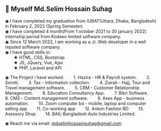  <h2>👋 Myself Md.Selim Hossain Suhag </h2>
 
◉ I have completed my graduation from IUBAT(Uttara, Dhaka, Bangladesh) in February 2, 2022 (Spring Semester)  <br/>
◉ I have completed 4 month(From 1 october 2021 to 30 january 2022) internship period from Kodeeo limited software company.  <br/>
◉ Since 12 March 2022, I am working as a Jr. Web developer in a well reputed software company. <br/>
◉ I have good skills in: <br/>
&nbsp;&nbsp;&nbsp;&nbsp;&nbsp;&nbsp; ★ HTML, CSS, Bootstrap <br/>
&nbsp;&nbsp;&nbsp;&nbsp;&nbsp;&nbsp; ★ JS, JQuery, Vue, Ajax <br/>
&nbsp;&nbsp;&nbsp;&nbsp;&nbsp;&nbsp; ★ PHP, Laravel and API  <br/>

◉ The Project i have worked:
&nbsp;&nbsp;&nbsp;&nbsp;&nbsp;&nbsp; 1. Hazira - HR & Payroll system.
&nbsp;&nbsp;&nbsp;&nbsp;&nbsp;&nbsp; 2. Somiti.
&nbsp;&nbsp;&nbsp;&nbsp;&nbsp;&nbsp; 3. Tax - information collection.
&nbsp;&nbsp;&nbsp;&nbsp;&nbsp;&nbsp; 4. Ziarah - Hajj, Tour and Travel management software.
&nbsp;&nbsp;&nbsp;&nbsp;&nbsp;&nbsp; 5. CRM - Customer Relationship Management.
&nbsp;&nbsp;&nbsp;&nbsp;&nbsp;&nbsp; 6. Education Consultancy App.
&nbsp;&nbsp;&nbsp;&nbsp;&nbsp;&nbsp; 7. Bikri Software.
&nbsp;&nbsp;&nbsp;&nbsp;&nbsp;&nbsp; 8. CMS - Content management software.
&nbsp;&nbsp;&nbsp;&nbsp;&nbsp;&nbsp; 9. Axes App - business automation.
&nbsp;&nbsp;&nbsp;&nbsp;&nbsp;&nbsp; 10. Zoom computer bd - mobile, laptop and computer selling app
&nbsp;&nbsp;&nbsp;&nbsp;&nbsp;&nbsp; 11. Co-working app
&nbsp;&nbsp;&nbsp;&nbsp;&nbsp;&nbsp; 12. Ankon Fashion BD
&nbsp;&nbsp;&nbsp;&nbsp;&nbsp;&nbsp; 13. Axessory Shop
&nbsp;&nbsp;&nbsp;&nbsp;&nbsp;&nbsp; 14. BAIL-Bangladesh Auto Industries Limited.

◉ Reach me via email: mdselimhossainsuhag@gmail.com <br/>


<!--
**Selim1710/Selim1710** is a ✨ _special_ ✨ repository because its `README.md` (this file) appears on your GitHub profile.

Here are some ideas to get you started:

- 🔭 I’m currently working on ...
- 🌱 I’m currently learning ...
- 👯 I’m looking to collaborate on ...
- 🤔 I’m looking for help with ...
- 💬 Ask me about ...
- 📫 How to reach me: ...
- 😄 Pronouns: ...
- ⚡ Fun fact: ...


symbol:  ■ ◉ ⬤  ★ ✸ ✹ ✿ ✽ ⭐ 🖤 ❤️️ ✔️ ❌ ✅  █ ▌ 


-->
